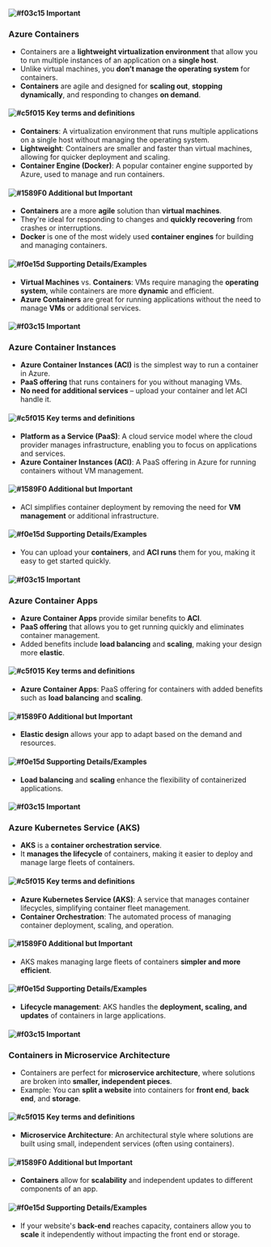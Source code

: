 #### ![#f03c15](https://placehold.co/15x15/f03c15/f03c15.png) **Important**
### Azure Containers
- Containers are a **lightweight virtualization environment** that allow you to run multiple instances of an application on a **single host**.
- Unlike virtual machines, you **don’t manage the operating system** for containers.
- **Containers** are agile and designed for **scaling out**, **stopping dynamically**, and responding to changes **on demand**.

#### ![#c5f015](https://placehold.co/15x15/c5f015/c5f015.png) **Key terms and definitions**
- **Containers**: A virtualization environment that runs multiple applications on a single host without managing the operating system.
- **Lightweight**: Containers are smaller and faster than virtual machines, allowing for quicker deployment and scaling.
- **Container Engine (Docker)**: A popular container engine supported by Azure, used to manage and run containers.

#### ![#1589F0](https://placehold.co/15x15/1589F0/1589F0.png) **Additional but Important**
- **Containers** are a more **agile** solution than **virtual machines**.
- They're ideal for responding to changes and **quickly recovering** from crashes or interruptions.
- **Docker** is one of the most widely used **container engines** for building and managing containers.

#### ![#f0e15d](https://placehold.co/15x15/f0e15d/f0e15d.png) **Supporting Details/Examples**
- **Virtual Machines** vs. **Containers**: VMs require managing the **operating system**, while containers are more **dynamic** and efficient.
- **Azure Containers** are great for running applications without the need to manage **VMs** or additional services.

#### ![#f03c15](https://placehold.co/15x15/f03c15/f03c15.png) **Important**
### Azure Container Instances
- **Azure Container Instances (ACI)** is the simplest way to run a container in Azure.
- **PaaS offering** that runs containers for you without managing VMs.
- **No need for additional services** – upload your container and let ACI handle it.

#### ![#c5f015](https://placehold.co/15x15/c5f015/c5f015.png) **Key terms and definitions**
- **Platform as a Service (PaaS)**: A cloud service model where the cloud provider manages infrastructure, enabling you to focus on applications and services.
- **Azure Container Instances (ACI)**: A PaaS offering in Azure for running containers without VM management.

#### ![#1589F0](https://placehold.co/15x15/1589F0/1589F0.png) **Additional but Important**
- ACI simplifies container deployment by removing the need for **VM management** or additional infrastructure.

#### ![#f0e15d](https://placehold.co/15x15/f0e15d/f0e15d.png) **Supporting Details/Examples**
- You can upload your **containers**, and **ACI runs** them for you, making it easy to get started quickly.

#### ![#f03c15](https://placehold.co/15x15/f03c15/f03c15.png) **Important**
### Azure Container Apps
- **Azure Container Apps** provide similar benefits to **ACI**.
- **PaaS offering** that allows you to get running quickly and eliminates container management.
- Added benefits include **load balancing** and **scaling**, making your design more **elastic**.

#### ![#c5f015](https://placehold.co/15x15/c5f015/c5f015.png) **Key terms and definitions**
- **Azure Container Apps**: PaaS offering for containers with added benefits such as **load balancing** and **scaling**.

#### ![#1589F0](https://placehold.co/15x15/1589F0/1589F0.png) **Additional but Important**
- **Elastic design** allows your app to adapt based on the demand and resources.

#### ![#f0e15d](https://placehold.co/15x15/f0e15d/f0e15d.png) **Supporting Details/Examples**
- **Load balancing** and **scaling** enhance the flexibility of containerized applications.

#### ![#f03c15](https://placehold.co/15x15/f03c15/f03c15.png) **Important**
### Azure Kubernetes Service (AKS)
- **AKS** is a **container orchestration service**.
- It **manages the lifecycle** of containers, making it easier to deploy and manage large fleets of containers.

#### ![#c5f015](https://placehold.co/15x15/c5f015/c5f015.png) **Key terms and definitions**
- **Azure Kubernetes Service (AKS)**: A service that manages container lifecycles, simplifying container fleet management.
- **Container Orchestration**: The automated process of managing container deployment, scaling, and operation.

#### ![#1589F0](https://placehold.co/15x15/1589F0/1589F0.png) **Additional but Important**
- AKS makes managing large fleets of containers **simpler and more efficient**.

#### ![#f0e15d](https://placehold.co/15x15/f0e15d/f0e15d.png) **Supporting Details/Examples**
- **Lifecycle management**: AKS handles the **deployment, scaling, and updates** of containers in large applications.

#### ![#f03c15](https://placehold.co/15x15/f03c15/f03c15.png) **Important**
### Containers in Microservice Architecture
- Containers are perfect for **microservice architecture**, where solutions are broken into **smaller, independent pieces**.
- Example: You can **split a website** into containers for **front end**, **back end**, and **storage**.

#### ![#c5f015](https://placehold.co/15x15/c5f015/c5f015.png) **Key terms and definitions**
- **Microservice Architecture**: An architectural style where solutions are built using small, independent services (often using containers).

#### ![#1589F0](https://placehold.co/15x15/1589F0/1589F0.png) **Additional but Important**
- **Containers** allow for **scalability** and independent updates to different components of an app.

#### ![#f0e15d](https://placehold.co/15x15/f0e15d/f0e15d.png) **Supporting Details/Examples**
- If your website's **back-end** reaches capacity, containers allow you to **scale** it independently without impacting the front end or storage.
